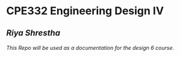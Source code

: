 # **CPE332 Engineering Design IV**
## *Riya Shrestha*
###### This Repo will be used as a documentation for the design 6 course.
